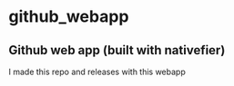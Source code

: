 # github_webapp
Github web app (built with nativefier)
--------------------------------------
I made this repo and releases with this webapp
